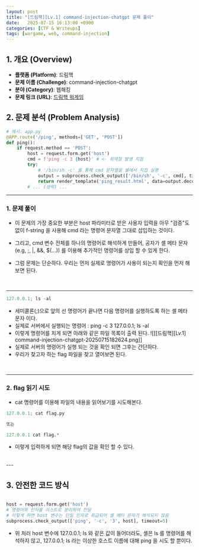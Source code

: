 ```yaml
---
layout: post
title: "[드림핵][Lv.1] command-injection-chatgpt 문제 풀이"
date:   2025-07-15 16:13:00 +0900
categories: [CTF & Writeups]
tags: [wargame, web, command-injection]
---
```


## 1. 개요 (Overview)

- **플랫폼 (Platform)**: 드림핵
- **문제 이름 (Challenge)**: command-injection-chatgpt
- **분야 (Category)**: 웹해킹
- **문제 링크 (URL)**: [드림핵 워게임](https://dreamhack.io/wargame/challenges/768)


## 2. 문제 분석 (Problem Analysis)

```python
# 예시: app.py
@APP.route('/ping', methods=['GET', 'POST'])
def ping():
    if request.method == 'POST':
        host = request.form.get('host')
        cmd = f'ping -c 3 {host}' # <- 취약점 발생 지점
        try:
            # '/bin/sh -c' 를 통해 cmd 문자열을 쉘에서 직접 실행
            output = subprocess.check_output(['/bin/sh', '-c', cmd], timeout=5) 
            return render_template('ping_result.html', data=output.decode('utf-8'))
        # ... (생략) ...
```

---

### 1. 문제 풀이
- 이 문제의 가장 중요한 부분은 host 파라미터로 받은 사용자 입력을 아무 "검증"도 없이 f-string 을 사용해 cmd 라는 명령어 문자열 그대로 삽입하는 것이다.
- 그리고, cmd 변수 전체를 하나의 명령어로 해석하게 만들어, 공자가 셸 메타 문자(e.g, ;, |, &&, $(...)) 를 이용해 추가적인 명령어를 상입 할 수 있게 한다.


- 그럼 문제는 단순하다. 우리는 먼저 실제로 명령어가 사용이 되는지 확인을 먼저 해보면 된다.

<br>

---

~~~python
127.0.0.1; ls -al
~~~

- 세미콜론(;)으로 앞의 선 명령어가 끝나면 다음 명령어를 실행하도록 하는 셸 메타 문자 이다.
- 실제로 서버에서 실행되는 명령어 : ping -c 3 127.0.0.1; ls -al
- 이렇게 명령어를 치게 되면 아래와 같은 파일 목록이 출력 된다.
	![[[드림핵][Lv.1] command-injection-chatgpt-20250715182624.png]]
- 실제로 서버의 명령어가 실행 되는 것을 확인 되면 그후는 간단하다.
- 우리가 찾고자 하는 flag 파일을 찾고 열어보면 된다.

<br>

---

### 2. flag 읽기 시도
- cat 명령어를 이용해 파일의 내용을 읽어보기를 시도해본다.

```python
127.0.0.1; cat flag.py

또는

127.0.0.1 cat flag.*

```
- 이렇게 입력하게 되면 해당 flag의 값을 확인 할 수 있다.

<br>
---

## 3. 안전한 코드 방식

~~~python

host = request.form.get('host')
# 명령어와 인자를 리스트로 분리하여 전달
# 이렇게 하면 host 변수는 단일 인자로 취급되어 셸 메타 문자가 해석되지 않음
subprocess.check_output(['ping', '-c', '3', host], timeout=5)

~~~

- 위 처러 host 변수에 127.0.0.1; ls 와 같은 값이 들어더라도, 셸은 ls 를 명령어를 해석하지 않고, 127.0.0.1; ls 라는 이상한 호스트 이름에 대해 ping 을 시도 할 뿐이다.


